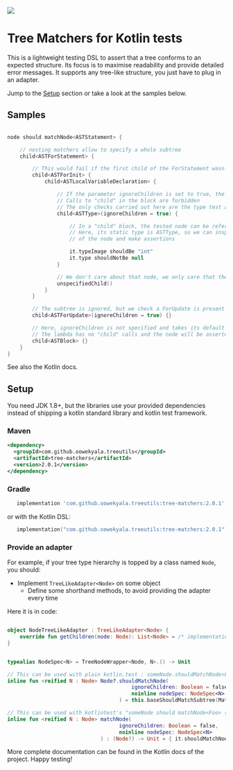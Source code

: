 [![](https://img.shields.io/maven-central/v/com.github.oowekyala.treeutils/tree-matchers.svg)](https://search.maven.org/artifact/com.github.oowekyala.treeutils/tree-matchers/2.0.1/jar)

# Tree Matchers for Kotlin tests

This is a lightweight testing DSL to assert that a tree conforms to an
expected structure. Its focus is to maximise readability and provide
detailed error messages. It supports any tree-like structure, you just have
to plug in an adapter.

Jump to the [Setup](#setup) section or take a look at the samples below.


## Samples


```kotlin

node should matchNode<ASTStatement> {

    // nesting matchers allow to specify a whole subtree
    child<ASTForStatement> {

        // This would fail if the first child of the ForStatement wasn't a ForInit
        child<ASTForInit> {
            child<ASTLocalVariableDeclaration> {

                // If the parameter ignoreChildren is set to true, the number of children is not asserted
                // Calls to "child" in the block are forbidden
                // The only checks carried out here are the type test and the assertions of the block
                child<ASTType>(ignoreChildren = true) {

                    // In a "child" block, the tested node can be referred to as "it"
                    // Here, its static type is ASTType, so we can inspect properties
                    // of the node and make assertions

                    it.typeImage shouldBe "int"
                    it.type shouldNotBe null
                }

                // We don't care about that node, we only care that there is "some" node
                unspecifiedChild()
            }
        }

        // The subtree is ignored, but we check a ForUpdate is present at this child position
        child<ASTForUpdate>(ignoreChildren = true) {}

        // Here, ignoreChildren is not specified and takes its default value of false.
        // The lambda has no "child" calls and the node will be asserted to have no children
        child<ASTBlock> {}
    }
}

```


See also the Kotlin docs.

## Setup

You need JDK 1.8+, but the libraries use your provided dependencies
instead of shipping a kotlin standard library and kotlin test framework.

### Maven

```xml
<dependency>
  <groupId>com.github.oowekyala.treeutils</groupId>
  <artifactId>tree-matchers</artifactId>
  <version>2.0.1</version>
</dependency>
```

### Gradle

```groovy
   implementation 'com.github.oowekyala.treeutils:tree-matchers:2.0.1'
```

or with the Kotlin DSL:

```kotlin
   implementation("com.github.oowekyala.treeutils:tree-matchers:2.0.1")
```

### Provide an adapter

For example, if your tree type hierarchy is topped by a class named `Node`,
you should:

* Implement `TreeLikeAdapter<Node>` on some object
    * Define some shorthand methods, to avoid providing the adapter every time

Here it is in code:

```kotlin

object NodeTreeLikeAdapter : TreeLikeAdapter<Node> {
    override fun getChildren(node: Node): List<Node> = /* implementation */
}


typealias NodeSpec<N> = TreeNodeWrapper<Node, N>.() -> Unit

// This can be used with plain kotlin.test : someNode.shouldMatchNode<Foo> { ... }
inline fun <reified N : Node> Node?.shouldMatchNode(
                                        ignoreChildren: Boolean = false,
                                        noinline nodeSpec: NodeSpec<N>
                                    ) = this.baseShouldMatchSubtree(MatchingConfig(adapter = NodeTreeLikeAdapter), ignoreChildren, nodeSpec = nodeSpec)

// This can be used with kotlintest's "someNode should matchNode<Foo> { ... }"
inline fun <reified N : Node> matchNode(
                                    ignoreChildren: Boolean = false,
                                    noinline nodeSpec: NodeSpec<N>
                              ) : (Node?) -> Unit = { it.shouldMatchNode(ignoreChildren, nodeSpec) }

```

More complete documentation can be found in the Kotlin docs of the project. Happy testing!
